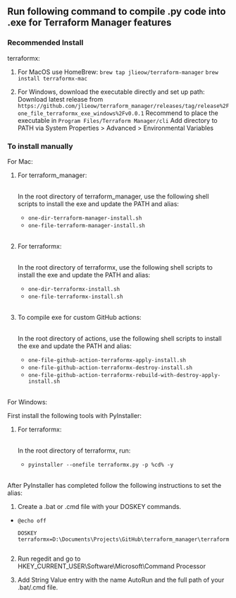 ## Run following command to compile .py code into .exe for Terraform Manager features

### Recommended Install

terraformx:
1. For MacOS use HomeBrew:
`brew tap jlieow/terraform-manager`
`brew install terraformx-mac`

2. For Windows, download the executable directly and set up path:
Download latest release from `https://github.com/jlieow/terraform_manager/releases/tag/release%2Fone_file_terraformx_exe_windows%2Fv0.0.1`
Recommend to place the executable in `Program Files/Terraform Manager/cli`
Add directory to PATH via System Properties > Advanced > Environmental Variables

### To install manually

For Mac:
  1. For terraform_manager:<br/><br/>
        
        In the root directory of terraform_manager, use the following shell scripts to install the exe and update the PATH and alias:

        - `one-dir-terraform-manager-install.sh`
        - `one-file-terraform-manager-install.sh`
        <br/>

  2. For terraformx:<br/><br/>

        In the root directory of terraformx, use the following shell scripts to install the exe and update the PATH and alias:
        - `one-dir-terraformx-install.sh`
        - `one-file-terraformx-install.sh`
        <br/>

  3. To compile exe for custom GitHub actions:<br/><br/>  

        In the root directory of actions, use the following shell scripts to install the exe and update the PATH and alias:
        - `one-file-github-action-terraformx-apply-install.sh`
        - `one-file-github-action-terraformx-destroy-install.sh`
        - `one-file-github-action-terraformx-rebuild-with-destroy-apply-install.sh`
        <br/>

For Windows:

  First install the following tools with PyInstaller:
  1. For terraformx:<br/><br/>

        In the root directory of terraformx, run:
        - `pyinstaller --onefile terraformx.py -p %cd% -y`
      <br/>

  After PyInstaller has completed follow the following instructions to set the alias:
  1. Create a .bat or .cmd file with your DOSKEY commands.
  - ```
    @echo off

    DOSKEY terraformx=D:\Documents\Projects\GitHub\terraform_manager\terraformx\dist\terraformx.exe```
  
  2. Run regedit and go to HKEY_CURRENT_USER\Software\Microsoft\Command Processor

  3. Add String Value entry with the name AutoRun and the full path of your .bat/.cmd file.